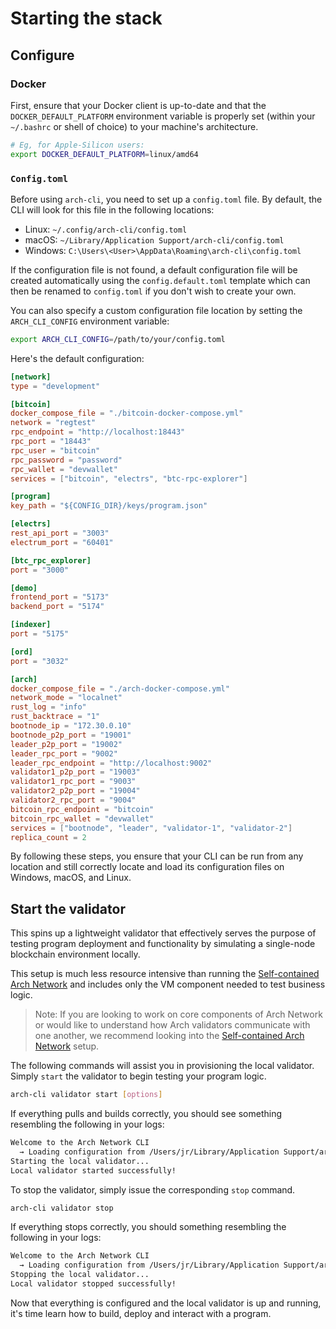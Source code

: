 # Starting the stack

## Configure

### Docker

First, ensure that your Docker client is up-to-date and that the `DOCKER_DEFAULT_PLATFORM` environment variable is properly set (within your `~/.bashrc` or shell of choice) to your machine's architecture.

```bash
# Eg, for Apple-Silicon users:
export DOCKER_DEFAULT_PLATFORM=linux/amd64
```

### `Config.toml`

Before using `arch-cli`, you need to set up a `config.toml` file. By default, the CLI will look for this file in the following locations:
- Linux: `~/.config/arch-cli/config.toml`
- macOS: `~/Library/Application Support/arch-cli/config.toml`
- Windows: `C:\Users\<User>\AppData\Roaming\arch-cli\config.toml`

If the configuration file is not found, a default configuration file will be created automatically using the `config.default.toml` template which can then be renamed to `config.toml` if you don't wish to create your own.

You can also specify a custom configuration file location by setting the `ARCH_CLI_CONFIG` environment variable:

```bash
export ARCH_CLI_CONFIG=/path/to/your/config.toml
```

Here's the default configuration:

```toml
[network]
type = "development"

[bitcoin]
docker_compose_file = "./bitcoin-docker-compose.yml"
network = "regtest"
rpc_endpoint = "http://localhost:18443"
rpc_port = "18443"
rpc_user = "bitcoin"
rpc_password = "password"
rpc_wallet = "devwallet"
services = ["bitcoin", "electrs", "btc-rpc-explorer"]

[program]
key_path = "${CONFIG_DIR}/keys/program.json"

[electrs]
rest_api_port = "3003"
electrum_port = "60401"

[btc_rpc_explorer]
port = "3000"

[demo]
frontend_port = "5173"
backend_port = "5174"

[indexer]
port = "5175"

[ord]
port = "3032"

[arch]
docker_compose_file = "./arch-docker-compose.yml"
network_mode = "localnet"
rust_log = "info"
rust_backtrace = "1"
bootnode_ip = "172.30.0.10"
bootnode_p2p_port = "19001"
leader_p2p_port = "19002"
leader_rpc_port = "9002"
leader_rpc_endpoint = "http://localhost:9002"
validator1_p2p_port = "19003"
validator1_rpc_port = "9003"
validator2_p2p_port = "19004"
validator2_rpc_port = "9004"
bitcoin_rpc_endpoint = "bitcoin"
bitcoin_rpc_wallet = "devwallet"
services = ["bootnode", "leader", "validator-1", "validator-2"]
replica_count = 2
```

By following these steps, you ensure that your CLI can be run from any location and still correctly locate and load its configuration files on Windows, macOS, and Linux.

## Start the validator

This spins up a lightweight validator that effectively serves the purpose of testing program deployment and functionality by simulating a single-node blockchain environment locally.

This setup is much less resource intensive than running the [Self-contained Arch Network] and includes only the VM component needed to test business logic.

> Note: If you are looking to work on core components of Arch Network or would like to understand how Arch validators communicate with one another, we recommend looking into the [Self-contained Arch Network] setup.

The following commands will assist you in provisioning the local validator. Simply `start` the validator to begin testing your program logic.

```bash
arch-cli validator start [options]
```

If everything pulls and builds correctly, you should see something resembling the following in your logs:
```bash
Welcome to the Arch Network CLI
  → Loading configuration from /Users/jr/Library/Application Support/arch-cli/config.toml
Starting the local validator...
Local validator started successfully!
```

To stop the validator, simply issue the corresponding `stop` command.
```bash
arch-cli validator stop
```

If everything stops correctly, you should something resembling the following in your logs:
```bash
Welcome to the Arch Network CLI
  → Loading configuration from /Users/jr/Library/Application Support/arch-cli/config.toml
Stopping the local validator...
Local validator stopped successfully!
```

Now that everything is configured and the local validator is up and running, it's time learn how to build, deploy and interact with a program.

<!-- Internal -->
[nodes]: ../concepts/nodes.md

<!-- External -->
[Self-contained Arch Network]: https://github.com/arch-Network/arch-cli?tab=readme-ov-file#manage-a-self-contained-arch-network-locally-advanced
